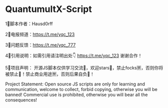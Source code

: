# QuantumultX-Script

1⃣️脚本作者：Hausd0rff

2⃣️电报频道：https://t.me/yqc_123

3⃣️问题反馈：https://t.me/yqc_777

4⃣️引用说明：如需引用请注明出处👇
https://t.me/yqc_123 谢谢合作！

5⃣️项目声明：
开源JS脚本仅供学习交流🍟，欢迎stars🌟，禁止focks🈲️，否则你将被禁止🚫！禁止商业用途🈲️，否则后果自负👻！

Project Statement:
Open source JS scripts are only for learning and communication, welcome to collect, forbid copying, otherwise you will be banned! Commercial use is prohibited, otherwise you will bear all the consequences!
